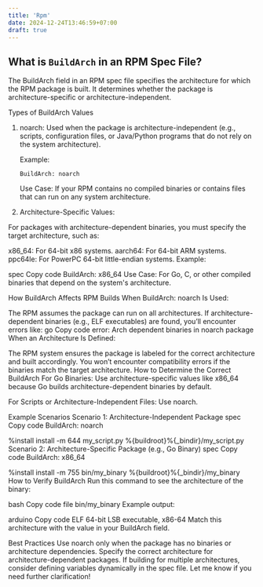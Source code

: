 ```yaml
---
title: 'Rpm'
date: 2024-12-24T13:46:59+07:00
draft: true
---
```


## What is `BuildArch` in an RPM Spec File?

The BuildArch field in an RPM spec file specifies the architecture for which the RPM package is built. It determines whether the package is architecture-specific or architecture-independent.

Types of BuildArch Values

1. noarch: Used when the package is architecture-independent (e.g., scripts, configuration files, or Java/Python programs that do not rely on the system architecture).

    Example:

    ```spec
    BuildArch: noarch
    ```

    Use Case: If your RPM contains no compiled binaries or contains files that can run on any system architecture.

2. Architecture-Specific Values:

For packages with architecture-dependent binaries, you must specify the target architecture, such as:

x86_64: For 64-bit x86 systems.
aarch64: For 64-bit ARM systems.
ppc64le: For PowerPC 64-bit little-endian systems.
Example:

spec
Copy code
BuildArch: x86_64
Use Case: For Go, C, or other compiled binaries that depend on the system's architecture.

How BuildArch Affects RPM Builds
When BuildArch: noarch Is Used:

The RPM assumes the package can run on all architectures.
If architecture-dependent binaries (e.g., ELF executables) are found, you’ll encounter errors like:
go
Copy code
error: Arch dependent binaries in noarch package
When an Architecture Is Defined:

The RPM system ensures the package is labeled for the correct architecture and built accordingly.
You won’t encounter compatibility errors if the binaries match the target architecture.
How to Determine the Correct BuildArch
For Go Binaries: Use architecture-specific values like x86_64 because Go builds architecture-dependent binaries by default.

For Scripts or Architecture-Independent Files: Use noarch.

Example Scenarios
Scenario 1: Architecture-Independent Package
spec
Copy code
BuildArch: noarch

%install
install -m 644 my_script.py %{buildroot}%{_bindir}/my_script.py
Scenario 2: Architecture-Specific Package (e.g., Go Binary)
spec
Copy code
BuildArch: x86_64

%install
install -m 755 bin/my_binary %{buildroot}%{_bindir}/my_binary
How to Verify BuildArch
Run this command to see the architecture of the binary:

bash
Copy code
file bin/my_binary
Example output:

arduino
Copy code
ELF 64-bit LSB executable, x86-64
Match this architecture with the value in your BuildArch field.

Best Practices
Use noarch only when the package has no binaries or architecture dependencies.
Specify the correct architecture for architecture-dependent packages.
If building for multiple architectures, consider defining variables dynamically in the spec file.
Let me know if you need further clarification!